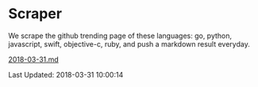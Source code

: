 # Scraper

We scrape the github trending page of these languages: go, python, javascript, swift, objective-c, ruby, and push a markdown result everyday.

[2018-03-31.md](https://github.com/henson/Scraper/blob/master/2018-03-31.md)

Last Updated: 2018-03-31 10:00:14